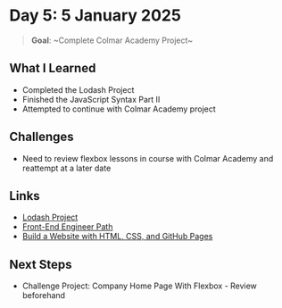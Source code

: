 # Day 5: 5 January 2025

> **Goal**: ~Complete Colmar Academy Project~

## What I Learned

- Completed the Lodash Project
- Finished the JavaScript Syntax Part II
- Attempted to continue with Colmar Academy project

## Challenges

- Need to review flexbox lessons in course with Colmar Academy and reattempt at a later date

## Links

- [Lodash Project](https://www.codecademy.com/projects/practice/lodash)
- [Front-End Engineer Path](https://www.codecademy.com/learn/paths/front-end-engineer-career-path)
- [Build  a Website with HTML, CSS, and GitHub Pages](https://www.codecademy.com/enrolled/paths/learn-how-to-build-websites)

## Next Steps

- Challenge Project: Company Home Page With Flexbox - Review beforehand
